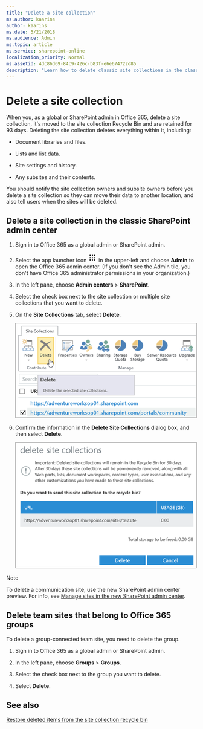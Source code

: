 ```yaml
---
title: "Delete a site collection"
ms.author: kaarins
author: kaarins
ms.date: 5/21/2018
ms.audience: Admin
ms.topic: article
ms.service: sharepoint-online
localization_priority: Normal
ms.assetid: 4dc86d69-84c9-426c-b83f-e6e674722d85
description: "Learn how to delete classic site collections in the classic SharePoint admin center"
---
```


# Delete a site collection

When you, as a global or SharePoint admin in Office 365, delete a site collection, it's moved to the site collection Recycle Bin and are retained for 93 days. Deleting the site collection deletes everything within it, including:
  
- Document libraries and files.
    
- Lists and list data.
    
- Site settings and history.
    
- Any subsites and their contents.
    
You should notify the site collection owners and subsite owners before you delete a site collection so they can move their data to another location, and also tell users when the sites will be deleted. 
  
## Delete a site collection in the classic SharePoint admin center
<a name="__toc323551190"> </a>

1. Sign in to Office 365 as a global admin or SharePoint admin.
    
2. Select the app launcher icon ![The app launcher icon in Office 365](media/e5aee650-c566-4100-aaad-4cc2355d909f.png) in the upper-left and choose **Admin** to open the Office 365 admin center. (If you don't see the Admin tile, you don't have Office 365 administrator permissions in your organization.) 
    
3. In the left pane, choose **Admin centers** \> **SharePoint**.
    
4. Select the check box next to the site collection or multiple site collections that you want to delete.
    
5. On the **Site Collections** tab, select **Delete**.
    
    ![Site Collection page with Delete selected](media/77f46941-957e-4521-87d6-7ed9e8da866c.PNG)
  
6. Confirm the information in the **Delete Site Collections** dialog box, and then select **Delete**.
    
    ![Delete Site Collection dialog box](media/9f0418d4-04a4-406a-9f61-9aac79ae28f8.PNG)
  
> [!NOTE]
> To delete a communication site, use the new SharePoint admin center preview. For info, see [Manage sites in the new SharePoint admin center](manage-sites-in-new-admin-center.md). 
  
## Delete team sites that belong to Office 365 groups
<a name="__toc323551190"> </a>

To delete a group-connected team site, you need to delete the group.
  
1. Sign in to Office 365 as a global admin or SharePoint admin.
    
2. In the left pane, choose **Groups** \> **Groups**.
    
3. Select the check box next to the group you want to delete.
    
4. Select **Delete**.
    
## See also
<a name="__toc323551190"> </a>

[Restore deleted items from the site collection recycle bin ](https://support.office.com/article/5fa924ee-16d7-487b-9a0a-021b9062d14b)

